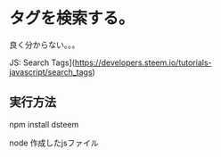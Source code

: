 # タグを検索する。

良く分からない。。。



JS: Search Tags](https://developers.steem.io/tutorials-javascript/search_tags)


## 実行方法

npm install dsteem

node 作成したjsファイル

